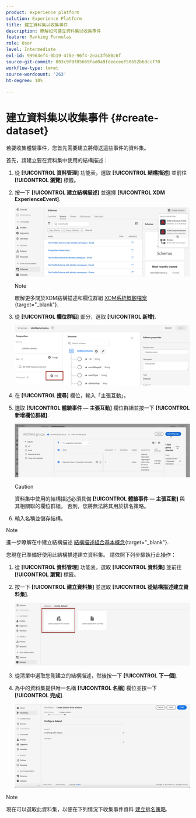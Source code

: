 ```yaml
---
product: experience platform
solution: Experience Platform
title: 建立資料集以收集事件
description: 瞭解如何建立資料集以收集事件
feature: Ranking Formulas
role: User
level: Intermediate
exl-id: 99963ef4-0b19-475e-96f4-2eac3f680c6f
source-git-commit: 803c9f9f05669fad0a9fdeeceef58652b6dccf70
workflow-type: tm+mt
source-wordcount: '263'
ht-degree: 10%

---
```


# 建立資料集以收集事件 {#create-dataset}

若要收集體驗事件，您首先需要建立將傳送這些事件的資料集。

首先，請建立要在資料集中使用的結構描述：

1. 從 **[!UICONTROL 資料管理]** 功能表，選取 **[!UICONTROL 結構描述]** 並前往 **[!UICONTROL 瀏覽]** 標籤。

1. 按一下 **[!UICONTROL 建立結構描述]** 並選擇 **[!UICONTROL XDM ExperienceEvent]**.

   ![](../assets/ai-ranking-xdm-event.png)

   >[!NOTE]
   >
   >瞭解更多關於XDM結構描述和欄位群組 [XDM系統概觀檔案](https://experienceleague.adobe.com/docs/experience-platform/xdm/home.html?lang=zh-Hant){target="_blank"}.

1. 從 **[!UICONTROL 欄位群組]** 部分，選取 **[!UICONTROL 新增]**.

   ![](../assets/ai-ranking-fields-groups.png)

1. 在 **[!UICONTROL 搜尋]** 欄位，輸入「主張互動」。

1. 選取 **[!UICONTROL 體驗事件 — 主張互動]** 欄位群組並按一下 **[!UICONTROL 新增欄位群組]**.

   ![](../assets/ai-ranking-add-field-group.png)

   >[!CAUTION]
   >
   >資料集中使用的結構描述必須具備 **[!UICONTROL 體驗事件 — 主張互動]** 與其相關聯的欄位群組。 否則，您將無法將其用於排名策略。

1. 輸入名稱並儲存結構。

>[!NOTE]
>
>進一步瞭解在中建立結構描述 [結構描述組合基本概念](https://experienceleague.adobe.com/docs/experience-platform/xdm/schema/composition.html?lang=en#understanding-schemas){target="_blank"}.

您現在已準備好使用此結構描述建立資料集。 請依照下列步驟執行此操作：

1. 從 **[!UICONTROL 資料管理]** 功能表，選取 **[!UICONTROL 資料集]** 並前往 **[!UICONTROL 瀏覽]** 標籤。

1. 按一下 **[!UICONTROL 建立資料集]** 並選取 **[!UICONTROL 從結構描述建立資料集]**.

   ![](../assets/ai-ranking-create-dataset-from-schema.png)

1. 從清單中選取您剛建立的結構描述，然後按一下 **[!UICONTROL 下一個]**.

1. 為中的資料集提供唯一名稱 **[!UICONTROL 名稱]** 欄位並按一下 **[!UICONTROL 完成]**.

   ![](../assets/ai-ranking-dataset-name.png)

>[!NOTE]
>
>現在可以選取此資料集，以便在下列情況下收集事件資料 [建立排名策略](#create-ranking-strategy).
